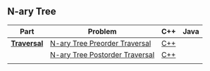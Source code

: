 ## N-ary Tree

| Part | Problem | C++ | Java |
| --- | --- | :---: | :---: |
| [**Traversal**](https://leetcode.com/explore/learn/card/n-ary-tree/130/traversal/) | [N-ary Tree Preorder Traversal](https://leetcode.com/explore/learn/card/n-ary-tree/130/traversal/925/) | [C++](01-Traversal/01-N-ary-Tree-Preorder-Traversal/cpp-0589/) | |
| | [N-ary Tree Postorder Traversal](https://leetcode.com/explore/learn/card/n-ary-tree/130/traversal/926/) | [C++](02-N-ary-Tree-Postorder-Traversal/cpp-0590/) | |
| | | | |
